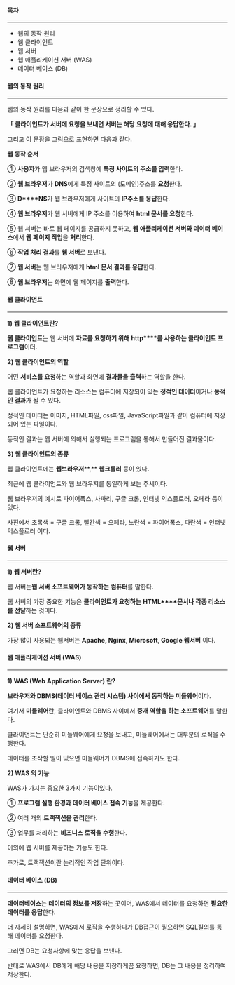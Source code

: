 #### **목차**

---

-   웹의 동작 원리
-   웹 클라이언트
-   웹 서버
-   웹 애플리케이션 서버 (WAS)
-   데이터 베이스 (DB)

#### **웹의 동작 원리**

---

웹의 동작 원리를 다음과 같이 한 문장으로 정리할 수 있다.

****「** 클라이언트가 서버에 요청을 보내면 서버는 해당 요청에 대해 응답한다. 」**

그리고 이 문장을 그림으로 표현하면 다음과 같다.



**웹 동작 순서**

① **사용자**가 웹 브라우저의 검색창에 **특정 사이트의 주소를 입력**한다.

② **웹 브라우저**가 **DNS**에게 특정 사이트의 (도메인)주소를 **요청**한다.

③ **D****NS**가 웹 브라우저에게 사이트의 **IP주소를 응답**한다.

④ **웹 브라우저**가 웹 서버에게 IP 주소를 이용하여 **html 문서를 요청**한다.

⑤ 웹 서버는 바로 웹 페이지를 공급하지 못하고, **웹 애플리케이션 서버와 데이터 베이스**에서 **웹 페이지 작업**을 **처리**한다.

⑥ **작업 처리 결과**를 **웹 서버**로 보낸다.

⑦ **웹 서버**는 웹 브라우저에게 **html 문서 결과를 응답**한다.

⑧ **웹 브라우저**는 화면에 웹 페이지를 **출력**한다.

#### **웹 클라이언트**

---

**1) 웹 클라이언트란?**

**웹 클라이언트**는 웹 서버에 **자료를 요청하기 위해** **http****를 사용하는 클라이언트 프로그램**이더.

**2) 웹 클라이언트의 역할**

어떤 **서비스를 요청**하는 역할과 화면에 **결과물을 출력**하는 역할을 한다.

웹 클라이언트가 요청하는 리소스는 컴퓨터에 저장되어 있는 **정적인 데이터**이거나 **동적인 결과**가 될 수 있다.

정적인 데이터는 이미지, HTML파일, css파일, JavaScript파일과 같이 컴퓨터에 저장되어 있는 파일이다.

동적인 결과는 웹 서버에 의해서 실행되는 프로그램을 통해서 만들어진 결과물이다.

**3) 웹 클라이언트의 종류**

웹 클라이언트에는 **웹브라우저****,** **웹크롤러** 등이 있다.

최근에 웹 클라이언트와 웹 브라우저를 동일하게 보는 추세이다.


웹 브라우저의 예시로 파이어폭스, 사파리, 구글 크롬, 인터넷 익스플로러, 오페라 등이 있다.

사진에서 초록색 = 구글 크롬, 빨간색 = 오페라, 노란색 = 파이어폭스, 파란색 = 인터넷 익스플로러 이다.

#### **웹 서버**

---

**1) 웹 서버란?**

웹 서버는**웹 서버 소프트웨어가 동작하는 컴퓨터**를 말한다.

웹 서버의 가장 중요한 기능은 **클라이언트가 요청하는** **HTML****문서나 각종 리소스를 전달**하는 것이다.

**2) 웹 서버 소프트웨어의 종류**

가장 많이 사용되는 웹서버는 **Apache, Nginx, Microsoft, Google 웹서버** 이다.

#### **웹 애플리케이션 서버 (WAS)**

---

**1) WAS (Web Application Server) 란?**

**브라우저와 DBMS(데이터 베이스 관리 시스템) 사이에서 동작하는 미들웨어**이다.

여기서 **미들웨어**란, 클라이언트와 DBMS 사이에서 **중개 역할을 하는 소프트웨어**를 말한다.

클라이언트는 단순히 미들웨어에게 요청을 보내고, 미들웨어에서는 대부분의 로직을 수행한다.

데이터를 조작할 일이 있으면 미들웨어가 DBMS에 접속하기도 한다.

**2) WAS 의 기능**

WAS가 가지는 중요한 3가지 기능이있다.

① **프로그램 실행 환경과 데이터 베이스 접속 기능**을 제공한다.

② 여러 개의 **트랙잭션을 관리**한다.

③ 업무를 처리하는 **비즈니스 로직을 수행**한다.

이외에 웹 서버를 제공하는 기능도 한다.

추가로, 트랙잭션이란 논리적인 작업 단위이다.

#### **데이터 베이스 (DB)**

---

**데이터베이스**는 **데이터의 정보를 저장**하는 곳이며, WAS에서 데이터를 요청하면 **필요한 데이터를 응답**한다.

더 자세히 설명하면, WAS에서 로직을 수행하다가 DB접근이 필요하면 SQL질의를 통해 데이터를 요청한다.

그러면 DB는 요청사항에 맞는 응답을 보낸다.

반대로 WAS에서 DB에게 해당 내용을 저장하게끔 요청하면, DB는 그 내용을 정리하여 저장한다.

